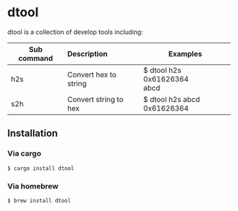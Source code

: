 # dtool

dtool is a collection of develop tools including:

| Sub command   | Description   | Examples | 
| ------------- | :------------- | ------------ |
| h2s  | Convert hex to string   | $ dtool h2s 0x61626364 <br> abcd  |
| s2h  | Convert string to hex   | $ dtool h2s abcd <br> 0x61626364 |

## Installation
### Via cargo
```
$ cargo install dtool
```

### Via homebrew
```
$ brew install dtool
```
